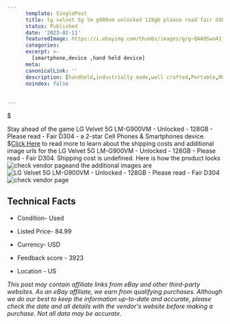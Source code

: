 ```yaml
---
      template: SinglePost
      title: lg velvet 5g lm g900vm unlocked 128gb please read fair d304
      status: Published
      date: '2023-02-11'
      featuredImage: https://i.ebayimg.com/thumbs/images/g/g~QAAOSwo41jzC1t/s-l225.jpg
      categories: 
      excerpt: >-
        [smartphone,device ,hand held device]
      meta:
      canonicalLink: ''
      description: [handheld,industrially made,well crafted,Portable,Mobile,Compact,Convenient,Lightweight,Maneuverable,Man-portable,Miniature,Carriable,Hand-held,Light,Holdable,Transportable,Mobile device,Pocket-sized,On-the-go,Wireless,Cordless,Compact size,Convenient size, smartphone,device ,hand held device]
      noindex: false
      
        
---
```

$

Stay ahead of the game LG Velvet 5G LM-G900VM - Unlocked - 128GB - Please read - Fair D304 - a 2-star Cell Phones & Smartphones device.
$[Click Here](https://www.ebay.com/itm/225367856628?hash=item3478f895f4%3Ag%3Ag%7EQAAOSwo41jzC1t&mkevt=1&mkcid=1&mkrid=711-53200-19255-0&campid=%253CePNCampaignId%253E&customid=%253CreferenceId%253E&toolid=10049) to read more to learn about the shipping costs and additional image urls for the LG Velvet 5G LM-G900VM - Unlocked - 128GB - Please read - Fair D304. Shipping cost is undefined. Here is how the product looks ![check vendor page](https://i.ebayimg.com/thumbs/images/g/g~QAAOSwo41jzC1t/s-l225.jpg)and the additional images are![LG Velvet 5G LM-G900VM - Unlocked - 128GB - Please read - Fair D304](https://i.ebayimg.com/images/g/g~QAAOSwo41jzC1t/s-l1600.jpg)![check vendor page](https://origin-galleryplus.ebayimg.com/ws/web/225367856628_2_0_1/225x225.jpg,https://origin-galleryplus.ebayimg.com/ws/web/225367856628_3_0_1/225x225.jpg,https://origin-galleryplus.ebayimg.com/ws/web/225367856628_4_0_1/225x225.jpg,https://origin-galleryplus.ebayimg.com/ws/web/225367856628_5_0_1/225x225.jpg,https://origin-galleryplus.ebayimg.com/ws/web/225367856628_6_0_1/225x225.jpg,https://origin-galleryplus.ebayimg.com/ws/web/225367856628_7_0_1/225x225.jpg,https://origin-galleryplus.ebayimg.com/ws/web/225367856628_8_0_1/225x225.jpg)



 ## Technical Facts 



     
      

 - Condition- Used 


      

 - Listed Price- 84.99 


      

 - Currency- USD 


      

 - Feedback score - 3923 


      

 - Location - US 


      
      

 *_This post may contain affiliate links from eBay and other third-party websites. As an eBay affiliate, we earn from qualifying purchases. Although we do our best to keep the information up-to-date and accurate, please check the date and all details with the vendor's website before making a purchase. Not all data may be accurate._*






